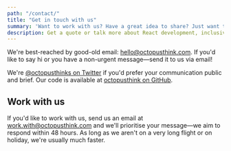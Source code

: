 ```yaml
---
path: "/contact/"
title: "Get in touch with us"
summary: 'Want to work with us? Have a great idea to share? Just want to learn more about us? Say hello!'
description: Get a quote or talk more about React development, inclusive design, or design systems.
---
```


We're best-reached by good-old email: [hello@octopusthink.com](mailto:hello@octopusthink.com). If you'd like to say hi or you have a non-urgent message—send it to us via email!

We're [@octopusthinks on Twitter](https://twitter.com/octopusthinks) if you'd prefer your communication public and brief. Our code is available at [octopusthink on GitHub](https://github.com/octopusthink).

## Work with us

If you'd like to work with us, send us an email at [work.with@octopusthink.com](mailto:work.with@octopusthink.com) and we'll prioritise your message—we aim to respond within 48 hours. As long as we aren't on a very long flight or on holiday, we're usually much faster.
